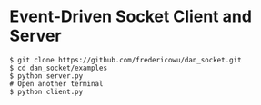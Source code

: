 # Event-Driven Socket Client and Server
```
$ git clone https://github.com/fredericowu/dan_socket.git
$ cd dan_socket/examples
$ python server.py
# Open another terminal
$ python client.py
```
